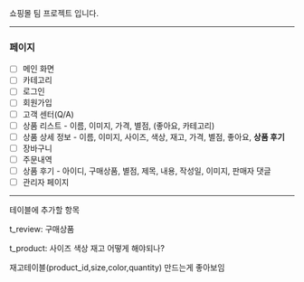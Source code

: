 쇼핑몰 팀 프로젝트 입니다.

***
### 페이지 ###


- [ ]  메인 화면
- [ ]  카테고리
- [ ]  로그인
- [ ]  회원가입
- [ ]  고객 센터(Q/A)
- [ ]  상품 리스트 - 이름, 이미지, 가격, 별점, (좋아요, 카테고리)
- [ ]  상품 상세 정보 - 이름, 이미지, 사이즈, 색상, 재고, 가격, 별점, 좋아요, **상품 후기**
- [ ]  장바구니 
- [ ]  주문내역
- [ ]  상품 후기 - 아이디, 구매상품, 별점, 제목, 내용, 작성일, 이미지, 판매자 댓글 
- [ ]  관리자 페이지  

***
테이블에 추가할 항목

t_review: 구매상품

t_product: 사이즈 색상 재고 어떻게 해야되나?

재고테이블(product_id,size,color,quantity) 만드는게 좋아보임
